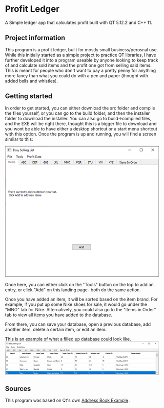 # Profit Ledger
A Simple ledger app that calculates profit built with QT 5.12.2 and C++ 11.

## Project information
This program is a profit ledger, built for mostly small business/perosnal use. While this initially
started as a simple project to practice QT libraries, I have further developed it into a program useable
by anyone looking to keep track of and calculate sold items and the profit one got from selling said items. 
This is meant for people who don't want to pay a pretty penny for anything more fancy than what
you could do with a pen and paper (thought with added bells and whistles).

## Getting started
In order to get started, you can either download the src folder and compile the files yourself, or you can go to the build folder, and then the installer folder to download the installer. You can also go to build->compiled files, and the EXE will be right there, thought this is a bigger file to download and you wont be able to have either a desktop shortcut or a start menu shortcut with this option. Once the program is up and running, you will find a screen similar to this: 

![](image_src/landing_page.PNG)

Once here, you can either click on the "Tools" button on the top to add an entry, or click "Add" on this landing page- both do the same action.

Once you have added an item, it will be sorted based on the item brand. For example, if you put up some Nike shoes for sale, it would go under the "MNO" tab for Nike. Alternatively, you could also go to the "Items in Order" tab to view all items you have added to the database.

From there, you can save your database, open a previous database, add another item, delete a certain item, or edit an item.

This is an example of what a filled up database could look like.
![](image_src/filled_example.PNG)

## Sources
This program was based on Qt's own [Address Book Example](https://doc.qt.io/qt-5/qtwidgets-itemviews-addressbook-example.html) .



